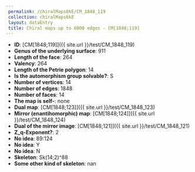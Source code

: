 ```yaml
--- 
 permalink: /chiralMaps6kE/CM_1848_119 
 collection: chiralMaps6kE
 layout: dataEntry
 title: Chiral maps up to 6000 edges - CM[1848;119]
---
```


- **ID**: [CM[1848;119]]({{ site.url }}/test/CM_1848_119)
- **Genus of the underlying surface**: 911
- **Length of the face**: 264
- **Valency**: 264
- **Length of the Petrie polygon**: 14
- **Is the automorphism group solvable?**: S
- **Number of vertices**: 14
- **Number of edges**: 1848
- **Number of faces**: 14
- **The map is self-**: none
- **Dual map**: [CM[1848;123]]({{ site.url }}/test/CM_1848_123)
- **Mirror (enantihomorphic) map**: [CM[1848;124]]({{ site.url }}/test/CM_1848_124)
- **Dual of the mirror image**: [CM[1848;121]]({{ site.url }}/test/CM_1848_121)
- **Z_q-Exponent?**: 2
- **No idea**:  89:124
- **No idea**: Y
- **No idea**: N
- **Skeleton**: Sk(14;2)^88
- **Some other kind of skeleton**: nan
